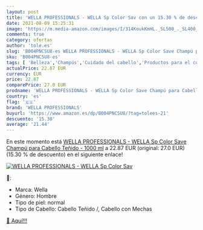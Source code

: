 ```yaml
---
layout: post
title: 'WELLA PROFESSIONALS - WELLA Sp Color Sav con un 15.30 % de descuento'
date: 2021-08-09 15:25:31
image: 'https://m.media-amazon.com/images/I/314KoukKmHL._SL500_._SL400_.jpg'
comments: true
category: ofertas
author: 'tole.es'
slug: 'B004PNCSU8-es WELLA PROFESSIONALS - WELLA Sp Color Save Champú para...'
sku: 'B004PNCSU8-es'
tags: [ 'Belleza','Champús','Cuidado del cabello','Productos para el cuidado del cabello','champú','wella','wella professionals', ]
actualPrice: 22.87 EUR
currency: EUR
price: 22.87
comparePrice: 27.0 EUR
prodname: 'WELLA PROFESSIONALS - WELLA Sp Color Save Champú para Cabello Teñido - 1000 ml'
country: 'es'
flag: '🇪🇸'
brand: 'WELLA PROFESSIONALS'
buyurl: 'https://www.amazon.es/dp/B004PNCSU8/?tag=tolees-21'
descuento: '15.30'
average: '21.44'
---
```


En este momento está [WELLA PROFESSIONALS - WELLA Sp Color Save Champú para Cabello Teñido - 1000 ml](https://www.amazon.es/dp/B004PNCSU8/?tag=tolees-21) a 22.87 EUR (original: 27.0 EUR) (15.30 %  de descuento) en el siguiente enlace!

[![WELLA PROFESSIONALS - WELLA Sp Color Sav](https://m.media-amazon.com/images/I/314KoukKmHL._SL500_._SL400_.jpg)](https://www.amazon.es/dp/B004PNCSU8/?tag=tolees-21)

🔎:

- Marca: Wella
- Género: Hombre
- Tipo de piel: normal
- Tipo de Cabello: Cabello Teñido /, Cabello con Mechas

[🛒 Aquí!!!](https://www.amazon.es/dp/B004PNCSU8/?tag=tolees-21)
